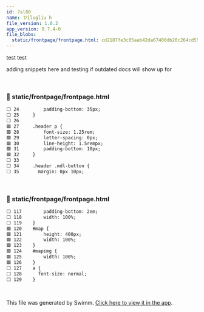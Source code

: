 ```yaml
---
id: 7sl80
name: ㄗilugliu h
file_version: 1.0.2
app_version: 0.7.4-0
file_blobs:
  static/frontpage/frontpage.html: cd2187fe3c05aab42da67408db20c264cd556a98
---
```


test test

adding snippets here and testing if outdated docs will show up for

<br/>

<!-- NOTE-swimm-snippet: the lines below link your snippet to Swimm -->
### 📄 static/frontpage/frontpage.html
```html
⬜ 24         padding-bottom: 35px;
⬜ 25     }
⬜ 26     
🟩 27     .header p {
🟩 28         font-size: 1.25rem;
🟩 29         letter-spacing: 0px;
🟩 30         line-height: 1.5rempx;
🟩 31         padding-bottom: 10px;
🟩 32     }
⬜ 33     
⬜ 34     .header .mdl-button {
⬜ 35       margin: 0px 10px;
```

<br/>

<!-- NOTE-swimm-snippet: the lines below link your snippet to Swimm -->
### 📄 static/frontpage/frontpage.html
```html
⬜ 117        padding-bottom: 2em;
⬜ 118        width: 100%;
⬜ 119    }
🟩 120    #map {
🟩 121        height: 400px;
🟩 122        width: 100%;
🟩 123    }
🟩 124    #mapimg {
🟩 125        width: 100%;
🟩 126    }
⬜ 127    a {
⬜ 128      font-size: normal;
⬜ 129    }
```

<br/>

This file was generated by Swimm. [Click here to view it in the app](https://swimm-web-app.web.app/repos/Z2l0aHViJTNBJTNBZDJsLXpoJTNBJTNBc2h1anV1dQ==/docs/7sl80).